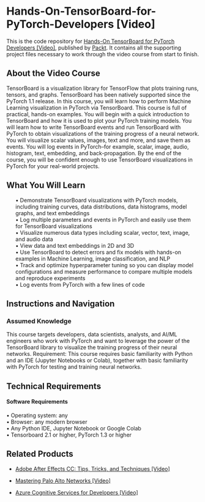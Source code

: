 


# Hands-On-TensorBoard-for-PyTorch-Developers [Video]
This is the code repository for [Hands-On TensorBoard for PyTorch Developers [Video]]( https://www.packtpub.com/data/hands-on-tensorboard-for-pytorch-developers-video), published by [Packt](https://www.packtpub.com/?utm_source=github ). It contains all the supporting project files necessary to work through the video course from start to finish.

## About the Video Course
TensorBoard is a visualization library for TensorFlow that plots training runs, tensors, and graphs. TensorBoard has been natively supported since the PyTorch 1.1 release. In this course, you will learn how to perform Machine Learning visualization in PyTorch via TensorBoard. This course is full of practical, hands-on examples. You will begin with a quick introduction to TensorBoard and how it is used to plot your PyTorch training models. You will learn how to write TensorBoard events and run TensorBoard with PyTorch to obtain visualizations of the training progress of a neural network. You will visualize scalar values, images, text and more, and save them as events. You will log events in PyTorch–for example, scalar, image, audio, histogram, text, embedding, and back-propagation.
By the end of the course, you will be confident enough to use TensorBoard visualizations in PyTorch for your real-world projects.<br/>

<H2>What You Will Learn</H2>
<DIV class>

<UL>
• Demonstrate TensorBoard visualizations with PyTorch models, including training curves, data distributions, data histograms, model graphs, and text embeddings<br/>
• Log multiple parameters and events in PyTorch and easily use them for TensorBoard visualizations<br/>
• Visualize numerous data types including scalar, vector, text, image, and audio data<br/>
• View data and text embeddings in 2D and 3D<br/>
• Use TensorBoard to detect errors and fix models with hands-on examples in Machine Learning, image classification, and NLP<br/>
• Track and optimize hyperparameter tuning so you can display model configurations and measure performance to compare multiple models   and reproduce experiments<br/>
• Log events from PyTorch with a few lines of code<br/>
</LI></UL></DIV>

## Instructions and Navigation
### Assumed Knowledge
This course targets developers, data scientists, analysts, and AI/ML engineers who work with PyTorch and want to leverage the power of the TensorBoard library to visualize the training progress of their neural networks.
Requirement: This course requires basic familiarity with Python and an IDE (Jupyter Notebooks or Colab), together with basic familiarity with PyTorch for testing and training neural networks.

## Technical Requirements <br/>
#### Software Requirements<br/>
• Operating system: any<br/>
• Browser: any modern browser<br/>
• Any Python IDE, Jupyter Notebook or Google Colab<br/>
• Tensorboard 2.1 or higher, PyTorch 1.3 or higher
<br/>

## Related Products
* [Adobe After Effects CC: Tips, Tricks, and Techniques [Video]](https://www.packtpub.com/business-other/adobe-after-effects-cc-tips-tricks-and-techniques-video)

* [Mastering Palo Alto Networks [Video]](https://www.packtpub.com/networking-and-servers/mastering-palo-alto-networks-video)

* [Azure Cognitive Services for Developers [Video]](https://www.packtpub.com/application-development/azure-cognitive-services-developers-video)
